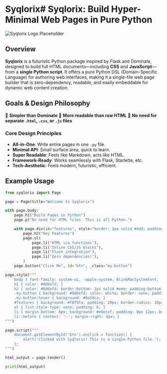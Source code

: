# Syqlorix# Syqlorix: Build Hyper-Minimal Web Pages in Pure Python

![Syqlorix Logo Placeholder](https://via.placeholder.com/150x50?text=Syqlorix)

## Overview

**Syqlorix** is a futuristic Python package inspired by Flask and Dominate, designed to build full HTML documents—including **CSS** and **JavaScript**—from a **single Python script**. It offers a pure Python DSL (Domain-Specific Language) for authoring web interfaces, making it a single-file web page builder that is zero-dependency, readable, and easily embeddable for dynamic web content creation.

## Goals & Design Philosophy

🔹 **Simpler than Dominate**
🔹 **More readable than raw HTML**
🔹 **No need for separate `.html`, `.css`, or `.js` files**

### Core Design Principles

*   **All-in-One**: Write entire pages in one `.py` file.
*   **Minimal API**: Small surface area, quick to learn.
*   **Super Readable**: Feels like Markdown, acts like HTML.
*   **Framework-Ready**: Works seamlessly with Flask, Starlette, etc.
*   **Tech-Aesthetic**: Feels modern, futuristic, efficient.

## Example Usage

```python
from syqlorix import Page

page = Page(title="Welcome to Syqlorix")

with page.body:
    page.h1("Build Pages in Python")
    page.p("No need for HTML files. This is all Python.")

    with page.div(id="features", style="border: 1px solid #ddd; padding: 15px; border-radius: 8px;"):
        page.h2("Key Features")
        page.ul(
            page.li("HTML via functions"),
            page.li("Inline CSS/JS blocks"),
            page.li("Flask integration"),
            page.li("Zero dependencies!"),
        )
    page.button("Click Me", id="btn", _class="my-button")

page.style("""
    body { font-family: system-ui, -apple-system, BlinkMacSystemFont, 'Segoe UI', Roboto, Helvetica, Arial, sans-serif; margin: 40px; line-height: 1.6; color: #333; }
    h1 { color: #0d6efd; }
    h2 { color: #0d6efd; border-bottom: 1px solid #eee; padding-bottom: 5px; }
    .my-button { background: #0d6efd; color: white; border: none; padding: 12px 20px; border-radius: 5px; cursor: pointer; font-size: 1em; transition: background 0.3s ease; }
    .my-button:hover { background: #0a58ca; }
    #features { background: #f8f9fa; padding: 20px; border-radius: 10px; margin-top: 30px; }
    ul { list-style-type: none; padding: 0; }
    li { margin-bottom: 8px; background: #e9ecef; padding: 8px 12px; border-radius: 4px; display: flex; align-items: center; }
    li::before { content: '✨'; margin-right: 8px; }
""")

page.script("""
    document.getElementById('btn').onclick = function() {
        alert('Clicked with Syqlorix! This is a single Python file.');
    };
""")

html_output = page.render()

print(html_output)